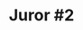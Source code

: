 ---
title: "Juror #2"
year: 2024
rating: 1.5
stars: "★½"
liked: false
rewatched: false
permalink: "juror-2"
watched_on: 2024-12-08
---